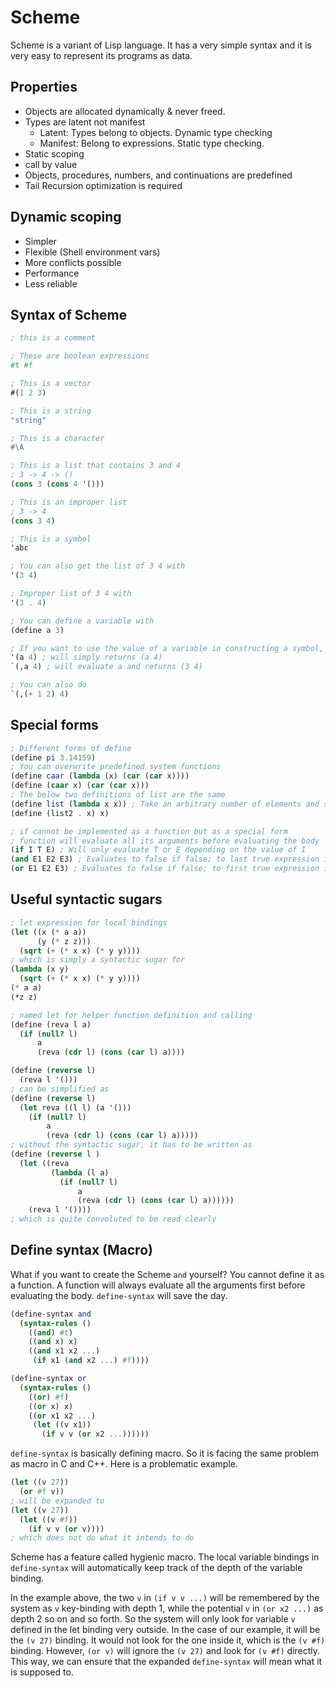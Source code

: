 # Scheme

Scheme is a variant of Lisp language. It has a very simple syntax and it is very easy to represent its programs as data.

## Properties

* Objects are allocated dynamically & never freed.
* Types are latent not manifest
  * Latent: Types belong to objects. Dynamic type checking
  * Manifest: Belong to expressions. Static type checking.
* Static scoping
* call by value
* Objects, procedures, numbers, and continuations are predefined
* Tail Recursion optimization is required

## Dynamic scoping

* Simpler
* Flexible (Shell environment vars)
* More conflicts possible
* Performance
* Less reliable

## Syntax of Scheme

```scheme
; this is a comment

; These are boolean expressions
#t #f

; This is a vector
#(1 2 3)

; This is a string
"string"

; This is a character
#\A

; This is a list that contains 3 and 4
; 3 -> 4 -> ()
(cons 3 (cons 4 '()))

; This is an improper list
; 3 -> 4
(cons 3 4)

; This is a symbol
'abc

; You can also get the list of 3 4 with
'(3 4)

; Improper list of 3 4 with
'(3 . 4)

; You can define a variable with
(define a 3)

; If you want to use the value of a variable in constructing a symbol, you can use quasiquote and use comma to unquote them inside
'(a 4) ; will simply returns (a 4)
`(,a 4) ; will evaluate a and returns (3 4)

; You can also do
`(,(+ 1 2) 4)
```

## Special forms

```scheme
; Different forms of define
(define pi 3.14159)
; You can overwrite predefined system functions
(define caar (lambda (x) (car (car x))))
(define (caar x) (car (car x)))
; The below two definitions of list are the same
(define list (lambda x x)) ; Take an arbitrary number of elements and store them as a list named x
(define (list2 . x) x)

; if cannot be implemented as a function but as a special form
; function will evaluate all its arguments before evaluating the body
(if I T E) ; Will only evaluate T or E depending on the value of I
(and E1 E2 E3) ; Evaluates to false if false; to last true expression if true
(or E1 E2 E3) ; Evaluates to false if false; to first true expression if true
```

## Useful syntactic sugars

```scheme
; let expression for local bindings
(let ((x (* a a))
      (y (* z z)))
  (sqrt (+ (* x x) (* y y))))
; which is simply a syntactic sugar for
(lambda (x y)
  (sqrt (+ (* x x) (* y y))))
(* a a)
(*z z)

; named let for helper function definition and calling
(define (reva l a)
  (if (null? l)
      a
      (reva (cdr l) (cons (car l) a))))

(define (reverse l)
  (reva l '()))
; can be simplified as
(define (reverse l)
  (let reva ((l l) (a '()))
    (if (null? l)
        a
        (reva (cdr l) (cons (car l) a)))))
; without the syntactic sugar, it has to be written as
(define (reverse l )
  (let ((reva
         (lambda (l a)
           (if (null? l)
               a
               (reva (cdr l) (cons (car l) a))))))
    (reva l '())))
; which is quite convoluted to be read clearly
```

## Define syntax (Macro)

What if you want to create the Scheme `and` yourself? You cannot define it as a function. A function will always evaluate all the arguments first before evaluating the body. `define-syntax` will save the day.

```scheme
(define-syntax and
  (syntax-rules ()
    ((and) #t)
    ((and x) x)
    ((and x1 x2 ...)
     (if x1 (and x2 ...) #f))))

(define-syntax or
  (syntax-rules ()
    ((or) #f)
    ((or x) x)
    ((or x1 x2 ...)
     (let ((v x1))
       (if v v (or x2 ...))))))
```

`define-syntax` is basically defining macro. So it is facing the same problem as macro in C and C++. Here is a problematic example.

```scheme
(let ((v 27))
  (or #f v))
; will be expanded to
(let ((v 27))
  (let ((v #f))
    (if v v (or v))))
; which does not do what it intends to do
```

Scheme has a feature called hygienic macro. The local variable bindings in `define-syntax` will automatically keep track of the depth of the variable binding.

In the example above, the two `v` in `(if v v ...)` will be remembered by the system as `v` key-binding with depth 1, while the potential `v` in `(or x2 ...)` as depth 2 so on and so forth. So the system will only look for variable `v` defined in the let binding very outside. In the case of our example, it will be the `(v 27)` binding. It would not look for the one inside it, which is the `(v #f)` binding. However, `(or v)` will ignore the `(v 27)` and look for `(v #f)` directly. This way, we can ensure that the expanded `define-syntax` will mean what it is supposed to.
